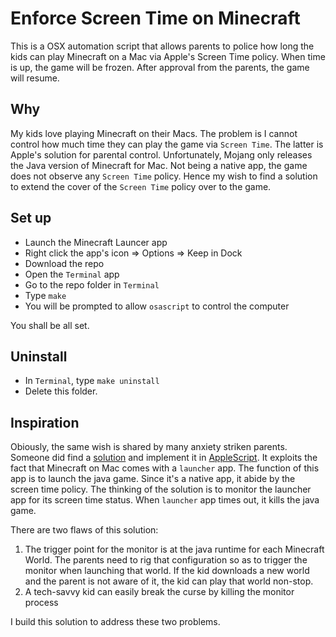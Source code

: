 # Enforce Screen Time on Minecraft

This is a OSX automation script that allows parents to police how long the kids can play Minecraft on a Mac via Apple's Screen Time policy. When time is up, the game will be frozen. After approval from the parents, the game will resume.

## Why

My kids love playing Minecraft on their Macs. The problem is I cannot control how much time they can play the game via `Screen Time`.  The latter is Apple's solution for parental control. Unfortunately, Mojang only releases the Java version of Minecraft for Mac. Not being a native app, the game does not observe any `Screen Time` policy. Hence my wish to find a solution to extend the cover of the `Screen Time` policy over to the game.

## Set up

- Launch the Minecraft Launcer app
- Right click the app's icon => Options => Keep in Dock
- Download the repo
- Open the `Terminal` app
- Go to the repo folder in `Terminal`
- Type `make`
- You will be prompted to allow `osascript` to control the computer

You shall be all set.

## Uninstall

- In `Terminal`, type `make uninstall`
- Delete this folder.

## Inspiration

Obiously, the same wish is shared by many anxiety striken parents. Someone did find a [solution](https://bugs.mojang.com/browse/MCL-14705) and implement it in [AppleScript](https://bugs.mojang.com/secure/attachment/400412/400412_minetime.txt). It exploits the fact that Minecraft on Mac comes with a `launcher` app. The function of this app is to launch the java game. Since it's a native app, it abide by the screen time policy. The thinking of the solution is to monitor the launcher app for
its screen time status. When `launcher` app times out, it kills the java game.

There are two flaws of this solution:

1. The trigger point for the monitor is at the java runtime for each Minecraft World. The parents need to rig that configuration so as to trigger the monitor when launching that world. If the kid downloads a new world and the parent is not aware of it, the kid can play that world non-stop.
2. A tech-savvy kid can easily break the curse by killing the monitor process

I build this solution to address these two problems.
